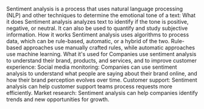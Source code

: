 Sentiment analysis is a process that uses natural language processing (NLP) and other techniques to determine the emotional tone of a text: 
What it does
Sentiment analysis analyzes text to identify if the tone is positive, negative, or neutral. It can also be used to quantify and study subjective information. 
How it works
Sentiment analysis uses algorithms to process data, which can be rule-based, automatic, or a hybrid of the two. Rule-based approaches use manually crafted rules, while automatic approaches use machine learning. 
What it's used for
Companies use sentiment analysis to understand their brand, products, and services, and to improve customer experience: 
Social media monitoring: Companies can use sentiment analysis to understand what people are saying about their brand online, and how their brand perception evolves over time. 
Customer support: Sentiment analysis can help customer support teams process requests more efficiently. 
Market research: Sentiment analysis can help companies identify trends and new opportunities for growth. 
